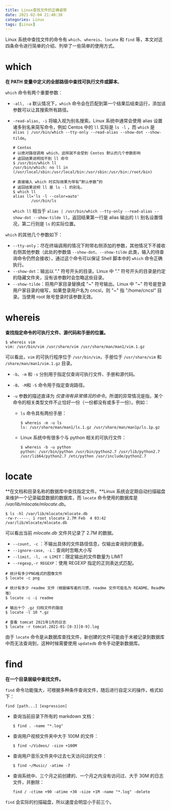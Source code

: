 ```yaml
---
title: Linux查找文件的正确姿势
date: 2021-02-04 21:40:38
categories: Linux
tags: [Linux]
---
```


Linux 系统中查找文件的命令有 `which`、`whereis`、`locate` 和 `find` 等，本文对这四条命令进行简单的介绍、列举了一些简单的使用方式。

<!--more-->

# which

**在 PATH 变量中定义的全部路径中查找可执行文件或脚本**。

`which` 命令有两个重要参数：

-   `-all, -a` 默认情况下，`which` 命令会在匹配到第一个结果后结束运行，添加该参数可以让其搜索所有路径。

-   `-read-alias, -i` 将输入视为别名搜索。Linux 系统中通常会使用 alias 设置诸多别名来简写命令，例如 Centos 中的 `ll` 实际是 `ls -l` ，而 `which` 是 `alias | /usr/bin/which --tty-only --read-alias --show-dot --show-tilde`。

    ```shell
    # Centos
    # 以绝对路径调用 which，这样就不会受到 Centos 默认的几个参数影响
    # 返回结果说明找不到 ll 命令
    $ /usr/bin/which ll
    /usr/bin/which: no ll in (/usr/local/sbin:/usr/local/bin:/usr/sbin:/usr/bin:/root/bin)

    # 直接输入 which 时实际效果为带有“默认参数”的
    # 返回结果说明 ll 是 ls -l 的别名，
    $ which ll
    alias ll='ls -l --color=auto'
            /usr/bin/ls
    ```

    `which ll` 相当于 `alias | /usr/bin/which --tty-only --read-alias --show-dot --show-tilde ll`，返回结果第一行是 alias 输出的 `ll` 别名设置情况，第二行则是 `ls` 的实际位置。

`which` 的其他几个参数如下：

-   `--tty-only`：尽在终端调用的情况下附带右侧添加的参数，其他情况下不接收右侧其他参数（此处的参数值 `--show-dot`、`--show-tilde` 此类，输入的待查询命令仍然会接收），通过这个命令可以保证 Shell 脚本中的 `which` 命令正确执行。
-   `--show-dot`：输出以 "." 符号开头的目录。Linux 中 "." 符号开头的目录是约定的隐藏文件夹，没有该参数时会忽略这些目录。
-   `--show-tilde`：将用户家目录替换成 "~" 符号输出。Linux 中 "~" 符号是登录用户家目录的缩写，如果登录用户名为 cncsl，则 "~" 指 "/home/cncsl" 目录。当使用 root 账号登录时该参数无效。

# whereis

**查找指定命令的可执行文件、源代码和手册的位置。**

```shell
$ whereis vim
vim: /usr/bin/vim /usr/share/vim /usr/share/man/man1/vim.1.gz
```

可以看出，`vim` 的可执行程序位于 `/usr/bin/vim`，手册位于 `/usr/share/vim` 和 `/share/man/man1/vim.1.gz` 目录。

-   `-b`、`-m` 和 `-s` 分别用于指定仅查询可执行文件、手册和源代码。

-   `-B`、`-M`和 `-S` 命令用于指定查询路径。

-   `-u` 参数的描述直译为 _仅查询有异常情况的命令_。所谓的异常情况是指，某个命令的相关类型文件不止恰好一份（一份都没有或多于一份）。例如：

    -   `ls` 命令具有两份手册：

        ```shell
        $ whereis -m -u ls
        ls: /usr/share/man/man1/ls.1.gz /usr/share/man/man1p/ls.1p.gz
        ```

    -   Linux 系统中有很多个与 python 相关的可执行文件：

        ```shell
        $ whereis -b -u python
        python: /usr/bin/python /usr/bin/python2.7 /usr/lib/python2.7 /usr/lib64/python2.7 /etc/python /usr/include/python2.7
        ```

# locate

**在文档和目录名称的数据库中查找指定文件。**Linux 系统会定期自动扫描磁盘来维护一个记录磁盘数据的数据库，而 `locate` 命令使用的数据库是 _/var/lib/mlocate/mlocate.db_。

```shell
$ ls -hl /var/lib/mlocate/mlocate.db
-rw-r-----. 1 root slocate 2.7M Feb  4 03:42 /var/lib/mlocate/mlocate.db
```

可以看出当前 _mlocate.db_ 文件共记录了 2.7M 的数据。

-   `--count, -c` ：不输出具体的文件路径信息，仅输出查询到的数量。
-   `--ignore-case, -i`：查询时忽略大小写
-   `--limit, -l, -n LIMIT`：限定输出的文件数量为 LIMIT
-   `--regexp,-r REGEXP`：使用 REGEXP 指定的正则表达式匹配。

```shell
# 统计有多少PNG格式的图像文件
$ locate -c png

# 统计有多少 readme 文件（根据编写者的习惯，readme 文件可能名为 README、ReadMe等）
$ locate -c -i readme

# 输出十个 .gz 归档文件的路径
$ locate -l 10 *.gz

# 查看 tomcat 2021年1月的日志
$ locate -r tomcat.2021-01-[0-3][0-9].log
```

由于 `locate` 命令是从数据库查找文件，新创建的文件可能由于未被记录到数据库中而无法查询到，这种时候需要使用 `updatedb` 命令手动更新数据库。

# find

**在一个目录层级中查找文件。**

`find` 命令功能强大，可根据多种条件查询文件，随后进行自定义的操作，格式如下：

```shell
find [path...] [expression]
```

-   查询当前目录下所有的 markdown 文档：

    ```shell
    $ find . -name "*.log"
    ```

-   查询用户视频文件夹中大于 100M 的文件：

    ```shell
    $ find ~/Videos/ -size +100M
    ```

-   查询用户音乐文件夹中过去七天访问过的文件：

    ```shell
    $ find ~/Music/ -atime -7
    ```

-   查询系统中、三个月之前创建的、一个月之内没有访问过、大于 30M 的日志文件，并删除：

    ```shell
    find / -ctime +90 -atime +30 -size +1M -name "*.log" -delete
    ```

`find` 会实际的扫描磁盘，所以速度会明显小于前三个。
